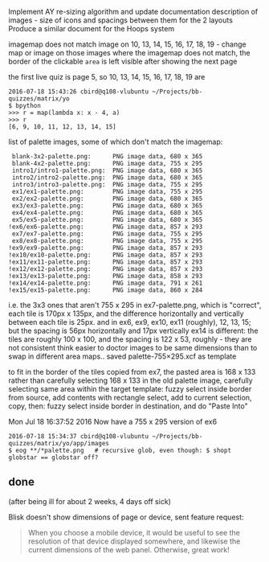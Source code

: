 


Implement AY re-sizing algorithm and update documentation
description of images - size of icons and spacings between them for the 2 layouts
Produce a similar document for the Hoops system


imagemap does not match image on 10, 13, 14, 15, 16, 17, 18, 19 - change map or image
on those images where the imagemap does not match, the border of the clickable `area` is left visible after showing the next page

the first live quiz is page 5, so 10, 13, 14, 15, 16, 17, 18, 19 are

    2016-07-18 15:43:26 cbird@q108-vlubuntu ~/Projects/bb-quizzes/matrix/yo
    $ bpython 
    >>> r = map(lambda x: x - 4, a)
    >>> r
    [6, 9, 10, 11, 12, 13, 14, 15]

list of palette images, some of which don't match the imagemap:

     blank-3x2-palette.png:      PNG image data, 680 x 365
     blank-4x2-palette.png:      PNG image data, 755 x 295
     intro1/intro1-palette.png:  PNG image data, 680 x 365
     intro2/intro2-palette.png:  PNG image data, 680 x 365
     intro3/intro3-palette.png:  PNG image data, 755 x 295
     ex1/ex1-palette.png:        PNG image data, 755 x 295
     ex2/ex2-palette.png:        PNG image data, 680 x 365
     ex3/ex3-palette.png:        PNG image data, 680 x 365
     ex4/ex4-palette.png:        PNG image data, 680 x 365
     ex5/ex5-palette.png:        PNG image data, 680 x 365
    !ex6/ex6-palette.png:        PNG image data, 857 x 293
     ex7/ex7-palette.png:        PNG image data, 755 x 295
     ex8/ex8-palette.png:        PNG image data, 755 x 295
    !ex9/ex9-palette.png:        PNG image data, 857 x 293
    !ex10/ex10-palette.png:      PNG image data, 857 x 293
    !ex11/ex11-palette.png:      PNG image data, 857 x 293
    !ex12/ex12-palette.png:      PNG image data, 857 x 293
    !ex13/ex13-palette.png:      PNG image data, 858 x 293
    !ex14/ex14-palette.png:      PNG image data, 791 x 261
    !ex15/ex15-palette.png:      PNG image data, 860 x 284

i.e. the 3x3 ones that aren't 755 x 295
in ex7-palette.png, which is "correct", each tile is 170px x 135px, and the difference horizontally and vertically between each tile is 25px.
and in ex6, ex9, ex10, ex11 (roughly), 12, 13, 15; but the spacing is 56px horizontally and 17px vertically
ex14 is different: the tiles are roughly 100 x 100, and the spacing is 122 x 53, roughly - they are not consistent
think easier to doctor images to be same dimensions than to swap in different area maps..
saved palette-755×295.xcf as template

to fit in the border of the tiles copied from ex7, the pasted area is 168 x 133
rather than carefully selecting 168 x 133 in the old palette image, carefully selecting same area within the target template:
fuzzy select inside border from source, add contents with rectangle select, add to current selection, copy, then:
fuzzy select inside border in destination, and do "Paste Into"

Mon Jul 18 16:37:52 2016
Now have a 755 x 295 version of ex6



    2016-07-18 15:34:37 cbird@q108-vlubuntu ~/Projects/bb-quizzes/matrix/yo/app/images
    $ eog **/*palette.png   # recursive glob, even though: $ shopt globstar == globstar off?

## done

(after being ill for about 2 weeks, 4 days off sick)

Blisk doesn't show dimensions of page or device, sent feature request:
>When you choose a mobile device, it would be useful to see the resolution of that device displayed somewhere, and likewise the current dimensions of the web panel. Otherwise, great work!